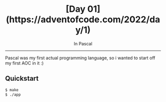 <h1 align="center">[Day 01](https://adventofcode.com/2022/day/1)</h1>
<p align="center">In Pascal</p>

<hr>

Pascal was my first actual programming language, so i wanted to start off my first AOC in it :)

## Quickstart
```sh
$ make
$ ./app
```

